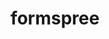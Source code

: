---
codehost: https://github.com/formspree
facebook: https://facebook.com/formspree
logohandle: formspree
sort: formspree
title: formspree
twitter: https://x.com/formspree
website: https://formspree.io/
---